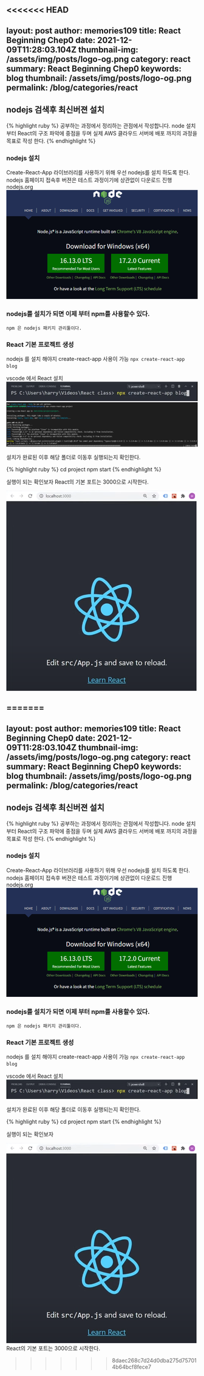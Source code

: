 <<<<<<< HEAD
---
layout: post
author: memories109
title: React Beginning Chep0
date: 2021-12-09T11:28:03.104Z
thumbnail-img: /assets/img/posts/logo-og.png
category: react
summary: React Beginning Chep0
keywords: blog
thumbnail: /assets/img/posts/logo-og.png
permalink: /blog/categories/react
---

## nodejs 검색후 최신버젼 설치
{% highlight ruby %}
공부하는 과정에서 정리하는 관점에서 작성합니다. 
node 설치 부터 React의 구조 파악에 중점을 두며 
실제 AWS 클라우드 서버에 배포 까지의 과정을 목표로 작성 한다. 
{% endhighlight %}

### nodejs 설치
Create-React-App 라이브러리를 사용하기 위해 우선 nodejs를 설치 하도록 한다. 
nodejs 홈페이지 접속후 버젼은 테스트 과정이기에 상관없이 다운로드 진행
 nodejs.org
  ![react](/assets/img/posts/reactsetting.png)
### nodejs를 설치가 되면 이제 부터 npm를 사용할수 있다.
`npm 은 nodejs 패키지 관리툴이다.`

###  React 기본 프로젝트 생성
nodejs 를 설치 해야지 create-react-app 사용이 가능
`npx create-react-app blog`


vscode 에서 React 설치
  ![react](/assets/img/posts/create-react-app.png)
  ![react](/assets/img/posts/setup.png)

 설치가 완료된 이후 해당 폴더로 이동후 실행되는지 확인한다.
 
{% highlight ruby %}
cd project
npm start
{% endhighlight %}

실행이 되는 확인보자 
React의 기본 포트는 3000으로 시작한다. 

![react](/assets/img/posts/localbasic.png)


=======
---
layout: post
author: memories109
title: React Beginning Chep0
date: 2021-12-09T11:28:03.104Z
thumbnail-img: /assets/img/posts/logo-og.png
category: react
summary: React Beginning Chep0
keywords: blog
thumbnail: /assets/img/posts/logo-og.png
permalink: /blog/categories/react
---
## nodejs 검색후 최신버젼 설치

{% highlight ruby %}
공부하는 과정에서 정리하는 관점에서 작성합니다. 
node 설치 부터 React의 구조 파악에 중점을 두며 
실제 AWS 클라우드 서버에 배포 까지의 과정을 목표로 작성 한다. 
{% endhighlight %}

### nodejs 설치

Create-React-App 라이브러리를 사용하기 위해 우선 nodejs를 설치 하도록 한다. 
nodejs 홈페이지 접속후 버젼은 테스트 과정이기에 상관없이 다운로드 진행
 nodejs.org
  ![react](/assets/img/posts/reactsetting.png)

### nodejs를 설치가 되면 이제 부터 npm를 사용할수 있다.

`npm 은 nodejs 패키지 관리툴이다.`

### React 기본 프로젝트 생성

nodejs 를 설치 해야지 create-react-app 사용이 가능
`npx create-react-app blog`

vscode 에서 React 설치
  ![react](/assets/img/posts/create-react-app.png)


 설치가 완료된 이후 해당 폴더로 이동후 실행되는지 확인한다.

{% highlight ruby %}
cd project
npm start
{% endhighlight %}

실행이 되는 확인보자 

![react](/assets/img/posts/localbasic.png)
React의 기본 포트는 3000으로 시작한다.
>>>>>>> 8daec268c7d24d0dba275d757014b64bcf8fece7
